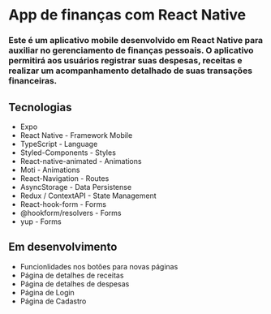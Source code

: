 # App de finanças com React Native

### Este é um aplicativo mobile desenvolvido em React Native para auxiliar no gerenciamento de finanças pessoais. O aplicativo permitirá aos usuários registrar suas despesas, receitas e realizar um acompanhamento detalhado de suas transações financeiras.

## Tecnologias
- Expo
- React Native - Framework Mobile
- TypeScript - Language
- Styled-Components - Styles
- React-native-animated - Animations
- Moti - Animations
- React-Navigation - Routes
- AsyncStorage - Data Persistense
- Redux / ContextAPI - State Management
- React-hook-form - Forms
- @hookform/resolvers - Forms
- yup - Forms

## Em desenvolvimento
- Funcionlidades nos botões para novas páginas
- Página de detalhes de receitas
- Página de detalhes de despesas
- Página de Login
- Página de Cadastro
